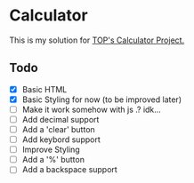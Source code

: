 # Calculator
This is my solution for [TOP's Calculator Project.](https://www.theodinproject.com/lessons/foundations-calculator)

## Todo
- [x] Basic HTML
- [x] Basic Styling for now (to be improved later)
- [ ] Make it work somehow with js .? idk...
- [ ] Add decimal support
- [ ] Add a 'clear' button
- [ ] Add keybord support
- [ ] Improve Styling
- [ ] Add a '%' button
- [ ] Add a backspace support